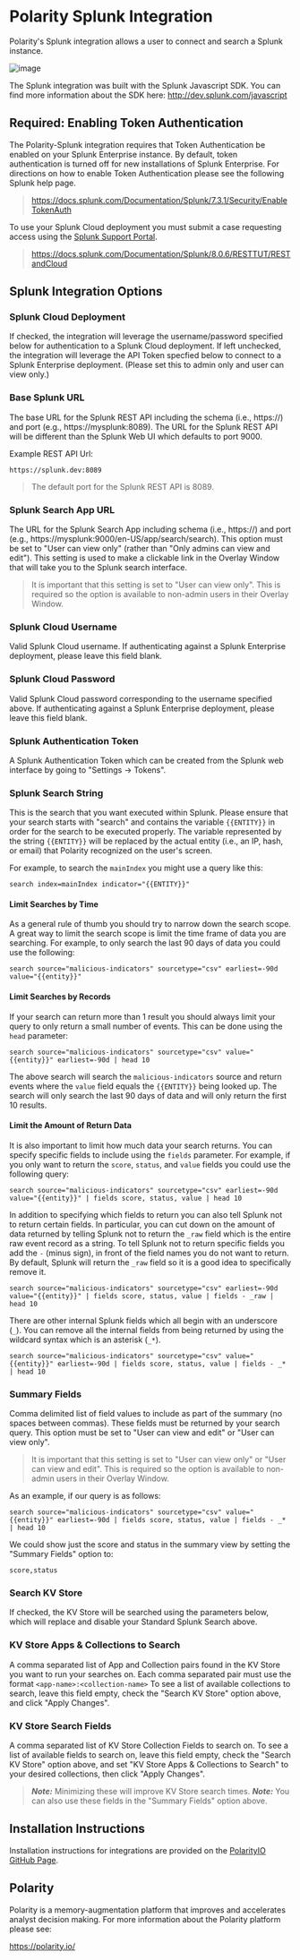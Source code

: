 # Polarity Splunk Integration

Polarity's Splunk integration allows a user to connect and search a Splunk instance. 

![image](images/overlay.png)

The Splunk integration was built with the Splunk Javascript SDK. You can find more information about the SDK here: http://dev.splunk.com/javascript

## Required: Enabling Token Authentication

The Polarity-Splunk integration requires that Token Authentication be enabled on your Splunk Enterprise instance.  By default, token authentication is turned off for new installations of Splunk Enterprise. For directions on how to enable Token Authentication please see the following Splunk help page.

> https://docs.splunk.com/Documentation/Splunk/7.3.1/Security/EnableTokenAuth 

To use your Splunk Cloud deployment you must submit a case requesting access using the [Splunk Support Portal](https://login.splunk.com/en_us/?module=roles&func=showloginform&redirecturl=https%3A%2F%2Fwww.splunk.com%2Fpage%2Fsso_redirect%3Ftype%3Dportal%26resume%3D%2Fidp%2Fs3HZp%2FresumeSAML20%2Fidp%2FSSO.ping%26spentity%3Dhttps%3A%2F%2FPROD_SupportPortal_ExistingContact). 

> https://docs.splunk.com/Documentation/Splunk/8.0.6/RESTTUT/RESTandCloud

## Splunk Integration Options

### Splunk Cloud Deployment

If checked, the integration will leverage the username/password specified below for authentication to a Splunk Cloud deployment.  If left unchecked, the integration will leverage the API Token specfied below to connect to a Splunk Enterprise deployment. (Please set this to admin only and user can view only.)

### Base Splunk URL

The base URL for the Splunk REST API including the schema (i.e., https://) and port (e.g., https://mysplunk:8089).  The URL for the Splunk
REST API will be different than the Splunk Web UI which defaults to port 9000.

Example REST API Url:

```
https://splunk.dev:8089
```

> The default port for the Splunk REST API is 8089.

### Splunk Search App URL

The URL for the Splunk Search App including schema (i.e., https://) and port (e.g., https://mysplunk:9000/en-US/app/search/search). This option must be set to "User can view only" (rather than "Only admins can view and edit").  This setting is used to make a clickable link in the Overlay Window that will take you to the Splunk search interface.

> It is important that this setting is set to "User can view only".  This is required so the option is available to non-admin users in their Overlay Window.


### Splunk Cloud Username

Valid Splunk Cloud username.  If authenticating against a Splunk Enterprise deployment, please leave this field blank.

### Splunk Cloud Password

Valid Splunk Cloud password corresponding to the username specified above.  If authenticating against a Splunk Enterprise deployment, please leave this field blank.


### Splunk Authentication Token

A Splunk Authentication Token which can be created from the Splunk web interface by going to "Settings -> Tokens". 

### Splunk Search String

This is the search that you want executed within Splunk. Please ensure that your search starts with "search" and contains the variable `{{ENTITY}}` in order for the search to be executed properly.  The variable represented by the string `{{ENTITY}}` will be replaced by the actual entity (i.e., an IP, hash, or email) that Polarity recognized on the user's screen.

For example, to search the `mainIndex` you might use a query like this:

```
search index=mainIndex indicator="{{ENTITY}}"
```

#### Limit Searches by Time

As a general rule of thumb you should try to narrow down the search scope. A great way to limit the search scope is limit the time frame of data you are searching.  For example, to only search the last 90 days of data you could use the following:

```
search source="malicious-indicators" sourcetype="csv" earliest=-90d value="{{entity}}" 
```

#### Limit Searches by Records

If your search can return more than 1 result you should always limit your query to only return a small number of events.  This can be done using the `head` parameter:

```
search source="malicious-indicators" sourcetype="csv" value="{{entity}}" earliest=-90d | head 10
```

The above search will search the `malicious-indicators` source and return events where the `value` field equals the `{{ENTITY}}` being looked up.  The search will only search the last 90 days of data and will only return the first 10 results.

#### Limit the Amount of Return Data

It is also important to limit how much data your search returns.  You can specify specific fields to include using the `fields` parameter.  For example, if you only want to return the `score`, `status`, and `value` fields you could use the following query:

```
search source="malicious-indicators" sourcetype="csv" earliest=-90d value="{{entity}}" | fields score, status, value | head 10
```

In addition to specifying which fields to return you can also tell Splunk not to return certain fields.  In particular, you can cut down on the amount of data returned by telling Splunk not to return the `_raw` field which is the entire raw event record as a string.  To tell Splunk not to return specific fields you add the `-` (minus sign), in front of the field names you do not want to return.  By default, Splunk will return the `_raw` field so it is a good idea to specifically remove it.

```
search source="malicious-indicators" sourcetype="csv" earliest=-90d value="{{entity}}" | fields score, status, value | fields - _raw | head 10
```  

There are other internal Splunk fields which all begin with an underscore (`_`).  You can remove all the internal fields from being returned by using the wildcard syntax which is an asterisk (`_*`).

```
search source="malicious-indicators" sourcetype="csv" value="{{entity}}" earliest=-90d | fields score, status, value | fields - _* | head 10
```

### Summary Fields

Comma delimited list of field values to include as part of the summary (no spaces between commas). These fields must be returned by your search query. This option must be set to "User can view and edit" or "User can view only".

 > It is important that this setting is set to "User can view only" or "User can view and edit".  This is required so the option is available to non-admin users in their Overlay Window.
 
 As an example, if our query is as follows:
 
 ```
 search source="malicious-indicators" sourcetype="csv" value="{{entity}}" earliest=-90d | fields score, status, value | fields - _* | head 10
 ```
 
 We could show just the score and status in the summary view by setting the "Summary Fields" option to:
 
 ```
 score,status
 ```
 

### Search KV Store
If checked, the KV Store will be searched using the parameters below, which will replace and disable your Standard Splunk Search above.

### KV Store Apps & Collections to Search
A comma separated list of App and Collection pairs found in the KV Store you want to run your searches on.  Each comma separated pair must use the format `<app-name>:<collection-name>`
To see a list of available collections to search, leave this field empty, check the "Search KV Store" option above, and click "Apply Changes".

### KV Store Search Fields
A comma separated list of KV Store Collection Fields to search on. To see a list of available fields to search on, leave this field empty, check the "Search KV Store" option above, and set "KV Store Apps & Collections to Search" to your desired collections, then click "Apply Changes".
> ***Note:*** Minimizing these will improve KV Store search times.
> ***Note:*** You can also use these fields in the "Summary Fields" option above.

 ## Installation Instructions

Installation instructions for integrations are provided on the [PolarityIO GitHub Page](https://polarityio.github.io/).

## Polarity

Polarity is a memory-augmentation platform that improves and accelerates analyst decision making.  For more information about the Polarity platform please see: 

https://polarity.io/

